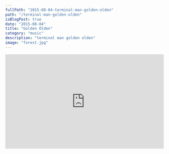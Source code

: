 ```yaml
---
fullPath: "2015-08-04-terminal-man-golden-olden"
path: "/terminal-man-golden-olden"
isBlogPost: true
date: "2015-08-04"
title: "Golden Olden"
category: "music"
description: "terminal man golden olden"
image: "forest.jpg"
---
```


<iframe width="100%" height="300" scrolling="no" frameborder="no" src="https://w.soundcloud.com/player/?url=https%3A//api.soundcloud.com/tracks/202166678&amp;color=%2300cc11&amp;auto_play=false&amp;hide_related=false&amp;show_comments=true&amp;show_user=true&amp;show_reposts=false&amp;visual=true"></iframe>